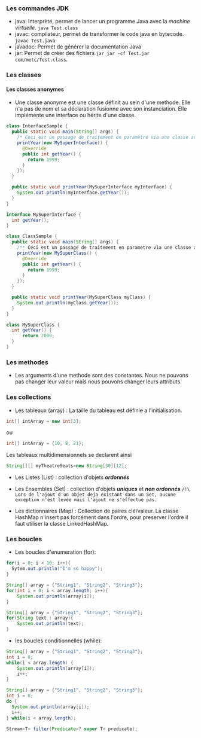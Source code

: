 ### Les commandes JDK
- java: Interprète, permet de lancer un programme Java avec la *machine virtuelle*. `java Test.class`
- javac: compilateur, permet de transformer le code java en bytecode. `javac Test.java`
- javadoc: Permet de générer la documentation Java
- jar: Permet de créer des fichiers `jar jar -cf Test.jar com/metc/Test.class`.

### Les classes

#### Les classes anonymes
- Une classe anonyme est une classe définit au sein d'une methode. Elle n'a pas de nom et sa déclaration fusionne avec son instanciation. Elle implémente une interface ou hérite d'une classe. 

```Java
class InterfaceSample {
  public static void main(String[] args) {
    /* Ceci est un passage de traitement en paramètre via une classe anonyme. */
    printYear(new MySuperInterface() {
      @Override
      public int getYear() {
        return 1999;
      }
    });
  }

  public static void printYear(MySuperInterface myInterface) {
    System.out.println(myInterface.getYear());
  }
}

interface MySuperInterface {
  int getYear();
}
```
```Java
class ClassSample {
  public static void main(String[] args) {
    /** Ceci est un passage de traitement en parametre via une classe anonyme. */
    printYear(new MySuperClass() {
      @Override
      public int getYear() {
        return 1999;
      }
    });
  }

  public static void printYear(MySuperClass myClass) {
    System.out.println(myClass.getYear());
  }
}

class MySuperClass {
  int getYear() {
      return 2000;
  }
}
```

### Les methodes

- Les arguments d'une methode sont des constantes.
  Nous ne pouvons pas changer leur valeur mais nous pouvons changer leurs attributs.

### Les collections

- Les tableaux (array) : La taille du tableau est définie a l'initialisation.
```Java
int[] intArray = new int[3];
```
ou
```Java
int[] intArray = {10, 8, 21};
```
Les tableaux multidimensionnels se declarent ainsi
```Java
String[][] myTheatreSeats=new String[30][12];
```
- Les Listes (List) : collection d'objets ***ordonnés***

- Les Ensembles (Set) : collection d'objets ***uniques*** et ***non ordonnés***
  `/!\ Lors de l'ajout d'un objet deja existant dans un Set, aucune exception n'est levée mais l'ajout ne s'effectue pas.`

- Les dictionnaires (Map) : Collection de paires clé/valeur. La classe HashMap n'insert pas forcément dans l'ordre,
  pour preserver l'ordre il faut utiliser la classe LinkedHashMap.

### Les boucles

- Les boucles d'enumeration (for):
```java
for(i = 0; i < 10; i++){
  Sytem.out.println("I'm so happy");
}
```
```java
String[] array = {"String1", "String2", "String3"};
for(int i = 0; i < array.length; i++){
    System.out.println(array[i]);
}
```
```java
String[] array = {"String1", "String2", "String3"};
for(String text : array){
    System.out.println(text);
}
```

- les boucles conditionnelles (while):
```java
String[] array = {"String1", "String2", "String3"};
int i = 0;
while(i < array.length) {
    System.out.println(array[i]);
    i++;
}
```
```Java
String[] array = {"String1", "String2", "String3"};
int i = 0;
do {
  System.out.println(array[i]);
  i++;
} while(i < array.length);
```

```java
Stream<T> filter(Predicate<? super T> predicate);
```